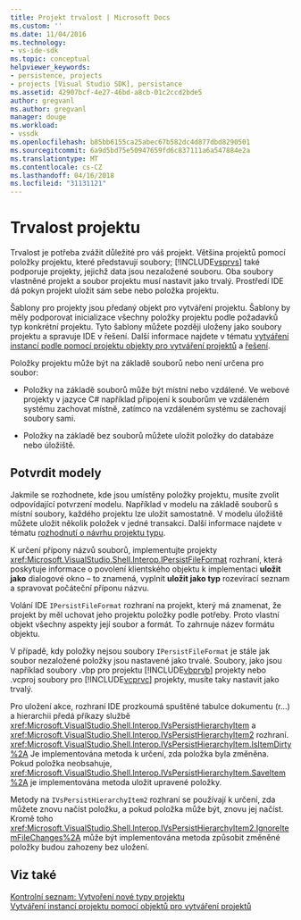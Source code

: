 ```yaml
---
title: Projekt trvalost | Microsoft Docs
ms.custom: ''
ms.date: 11/04/2016
ms.technology:
- vs-ide-sdk
ms.topic: conceptual
helpviewer_keywords:
- persistence, projects
- projects [Visual Studio SDK], persistance
ms.assetid: 42907bcf-4e27-46bd-a8cb-01c2ccd2bde5
author: gregvanl
ms.author: gregvanl
manager: douge
ms.workload:
- vssdk
ms.openlocfilehash: b85bb6155ca25abec67b582dc4d877dbd8290501
ms.sourcegitcommit: 6a9d5bd75e50947659fd6c837111a6a547884e2a
ms.translationtype: MT
ms.contentlocale: cs-CZ
ms.lasthandoff: 04/16/2018
ms.locfileid: "31131121"
---
```

# <a name="project-persistence"></a>Trvalost projektu
Trvalost je potřeba zvážit důležité pro váš projekt. Většina projektů pomocí položky projektu, které představují soubory; [!INCLUDE[vsprvs](../../code-quality/includes/vsprvs_md.md)] také podporuje projekty, jejichž data jsou nezaložené souboru. Oba soubory vlastněné projekt a soubor projektu musí nastavit jako trvalý. Prostředí IDE dá pokyn projekt uložit sám sebe nebo položka projektu.  
  
 Šablony pro projekty jsou předaný objekt pro vytváření projektu. Šablony by měly podporovat inicializace všechny položky projektu podle požadavků typ konkrétní projektu. Tyto šablony můžete později uloženy jako soubory projektu a spravuje IDE v řešení. Další informace najdete v tématu [vytváření instancí podle pomocí projektu objekty pro vytváření projektů](../../extensibility/internals/creating-project-instances-by-using-project-factories.md) a [řešení](../../extensibility/internals/solutions.md).  
  
 Položky projektu může být na základě souborů nebo není určena pro soubor:  
  
-   Položky na základě souborů může být místní nebo vzdálené. Ve webové projekty v jazyce C# například připojení k souborům ve vzdáleném systému zachovat místně, zatímco na vzdáleném systému se zachovají soubory sami.  
  
-   Položky na základě bez souborů můžete uložit položky do databáze nebo úložiště.  
  
## <a name="commit-models"></a>Potvrdit modely  
 Jakmile se rozhodnete, kde jsou umístěny položky projektu, musíte zvolit odpovídající potvrzení modelu. Například v modelu na základě souborů s místní soubory, každého projektu lze uložit samostatně. V modelu úložiště můžete uložit několik položek v jedné transakci. Další informace najdete v tématu [rozhodnutí o návrhu projektu typu](../../extensibility/internals/project-type-design-decisions.md).  
  
 K určení přípony názvů souborů, implementujte projekty <xref:Microsoft.VisualStudio.Shell.Interop.IPersistFileFormat> rozhraní, která poskytuje informace o povolení klientského objektu k implementaci **uložit jako** dialogové okno – to znamená, vyplnit **uložit jako typ**  rozevírací seznam a spravovat počáteční příponu názvu.  
  
 Volání IDE `IPersistFileFormat` rozhraní na projekt, který má znamenat, že projekt by měl uchovat jeho projektu položky podle potřeby. Proto vlastní objekt všechny aspekty její soubor a formát. To zahrnuje název formátu objektu.  
  
 V případě, kdy položky nejsou soubory `IPersistFileFormat` je stále jak soubor nezaložené položky jsou nastavené jako trvalé. Soubory, jako jsou například soubory .vbp pro projektu [!INCLUDE[vbprvb](../../code-quality/includes/vbprvb_md.md)] projekty nebo .vcproj soubory pro [!INCLUDE[vcprvc](../../code-quality/includes/vcprvc_md.md)] projekty, musíte taky nastavit jako trvalý.  
  
 Pro uložení akce, rozhraní IDE prozkoumá spuštěné tabulce dokumentu (r...) a hierarchii předá příkazy službě <xref:Microsoft.VisualStudio.Shell.Interop.IVsPersistHierarchyItem> a <xref:Microsoft.VisualStudio.Shell.Interop.IVsPersistHierarchyItem2> rozhraní. <xref:Microsoft.VisualStudio.Shell.Interop.IVsPersistHierarchyItem.IsItemDirty%2A> Je implementována metoda k určení, zda položka byla změněna. Pokud položka neobsahuje, <xref:Microsoft.VisualStudio.Shell.Interop.IVsPersistHierarchyItem.SaveItem%2A> je implementována metoda uložit upravené položky.  
  
 Metody na `IVsPersistHierarchyItem2` rozhraní se používají k určení, zda můžete znovu načíst položku, a pokud položka může být, znovu jej načíst. Kromě toho <xref:Microsoft.VisualStudio.Shell.Interop.IVsPersistHierarchyItem2.IgnoreItemFileChanges%2A> může být implementována metoda způsobit změněné položky budou zahozeny bez uložení.  
  
## <a name="see-also"></a>Viz také  
 [Kontrolní seznam: Vytvoření nové typy projektu](../../extensibility/internals/checklist-creating-new-project-types.md)   
 [Vytváření instancí projektu pomocí objektů pro vytváření projektů](../../extensibility/internals/creating-project-instances-by-using-project-factories.md)